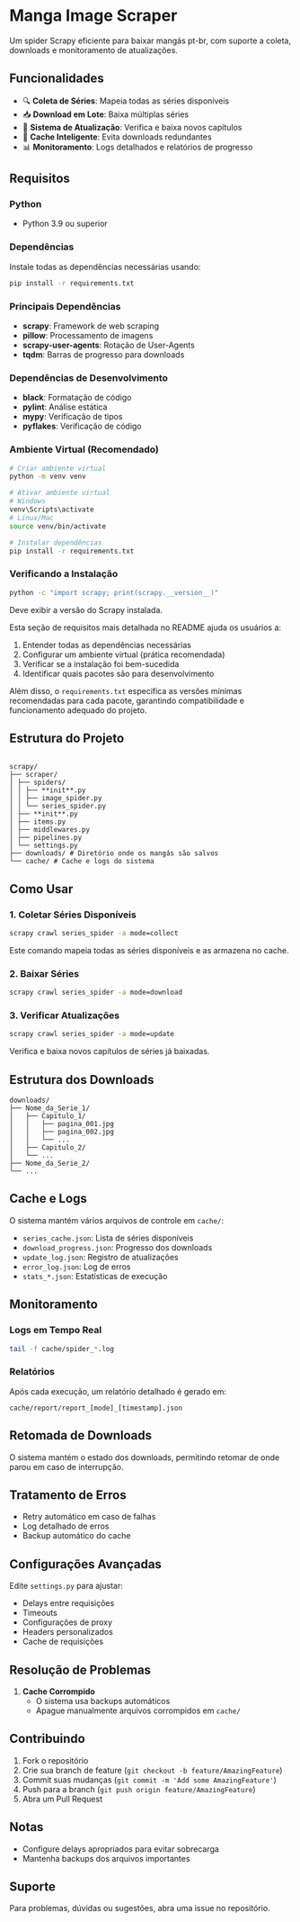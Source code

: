 # Manga Image Scraper

Um spider Scrapy eficiente para baixar mangás pt-br, com suporte a coleta, downloads e monitoramento de atualizações.

## Funcionalidades

- 🔍 **Coleta de Séries**: Mapeia todas as séries disponíveis
- 📥 **Download em Lote**: Baixa múltiplas séries
- 🔄 **Sistema de Atualização**: Verifica e baixa novos capítulos
- 💾 **Cache Inteligente**: Evita downloads redundantes
- 📊 **Monitoramento**: Logs detalhados e relatórios de progresso

## Requisitos

### Python

- Python 3.9 ou superior

### Dependências

Instale todas as dependências necessárias usando:

```bash
pip install -r requirements.txt
```

### Principais Dependências

- **scrapy**: Framework de web scraping
- **pillow**: Processamento de imagens
- **scrapy-user-agents**: Rotação de User-Agents
- **tqdm**: Barras de progresso para downloads

### Dependências de Desenvolvimento

- **black**: Formatação de código
- **pylint**: Análise estática
- **mypy**: Verificação de tipos
- **pyflakes**: Verificação de código

### Ambiente Virtual (Recomendado)

```bash
# Criar ambiente virtual
python -m venv venv

# Ativar ambiente virtual
# Windows
venv\Scripts\activate
# Linux/Mac
source venv/bin/activate

# Instalar dependências
pip install -r requirements.txt
```

### Verificando a Instalação

```bash
python -c "import scrapy; print(scrapy.__version__)"
```

Deve exibir a versão do Scrapy instalada.

Esta seção de requisitos mais detalhada no README ajuda os usuários a:

1. Entender todas as dependências necessárias
2. Configurar um ambiente virtual (prática recomendada)
3. Verificar se a instalação foi bem-sucedida
4. Identificar quais pacotes são para desenvolvimento

Além disso, o `requirements.txt` especifica as versões mínimas recomendadas para cada pacote, garantindo compatibilidade e funcionamento adequado do projeto.

## Estrutura do Projeto

```

scrapy/
├── scraper/
│ ├── spiders/
│ │ ├── **init**.py
│ │ ├── image_spider.py
│ │ └── series_spider.py
│ ├── **init**.py
│ ├── items.py
│ ├── middlewares.py
│ ├── pipelines.py
│ └── settings.py
├── downloads/ # Diretório onde os mangás são salvos
└── cache/ # Cache e logs do sistema

```

## Como Usar

### 1. Coletar Séries Disponíveis

```bash
scrapy crawl series_spider -a mode=collect
```

Este comando mapeia todas as séries disponíveis e as armazena no cache.

### 2. Baixar Séries

```bash
scrapy crawl series_spider -a mode=download
```

### 3. Verificar Atualizações

```bash
scrapy crawl series_spider -a mode=update
```

Verifica e baixa novos capítulos de séries já baixadas.

## Estrutura dos Downloads

```
downloads/
├── Nome_da_Serie_1/
│   ├── Capitulo_1/
│   │   ├── pagina_001.jpg
│   │   ├── pagina_002.jpg
│   │   └── ...
│   ├── Capitulo_2/
│   └── ...
├── Nome_da_Serie_2/
└── ...
```

## Cache e Logs

O sistema mantém vários arquivos de controle em `cache/`:

- `series_cache.json`: Lista de séries disponíveis
- `download_progress.json`: Progresso dos downloads
- `update_log.json`: Registro de atualizações
- `error_log.json`: Log de erros
- `stats_*.json`: Estatísticas de execução

## Monitoramento

### Logs em Tempo Real

```bash
tail -f cache/spider_*.log
```

### Relatórios

Após cada execução, um relatório detalhado é gerado em:

```
cache/report/report_[mode]_[timestamp].json
```

## Retomada de Downloads

O sistema mantém o estado dos downloads, permitindo retomar de onde parou em caso de interrupção.

## Tratamento de Erros

- Retry automático em caso de falhas
- Log detalhado de erros
- Backup automático do cache

## Configurações Avançadas

Edite `settings.py` para ajustar:

- Delays entre requisições
- Timeouts
- Configurações de proxy
- Headers personalizados
- Cache de requisições

## Resolução de Problemas

1. **Cache Corrompido**
   - O sistema usa backups automáticos
   - Apague manualmente arquivos corrompidos em `cache/`

## Contribuindo

1. Fork o repositório
2. Crie sua branch de feature (`git checkout -b feature/AmazingFeature`)
3. Commit suas mudanças (`git commit -m 'Add some AmazingFeature'`)
4. Push para a branch (`git push origin feature/AmazingFeature`)
5. Abra um Pull Request

## Notas

- Configure delays apropriados para evitar sobrecarga
- Mantenha backups dos arquivos importantes

## Suporte

Para problemas, dúvidas ou sugestões, abra uma issue no repositório.
